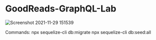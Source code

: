# GoodReads-GraphQL-Lab

![Screenshot 2021-11-29 151539](https://user-images.githubusercontent.com/38056943/143874629-34bbc074-ab66-4bd8-9ebd-61588e655896.png)

Commands:
npx sequelize-cli db:migrate
npx sequelize-cli db:seed:all
